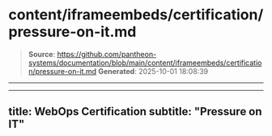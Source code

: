 # content/iframeembeds/certification/pressure-on-it.md

> **Source**: https://github.com/pantheon-systems/documentation/blob/main/content/iframeembeds/certification/pressure-on-it.md
> **Generated**: 2025-10-01 18:08:39

---

---
title: WebOps Certification
subtitle: "Pressure on IT"
---

<Partial file="certification-guide/pressure-on-it.md" />
